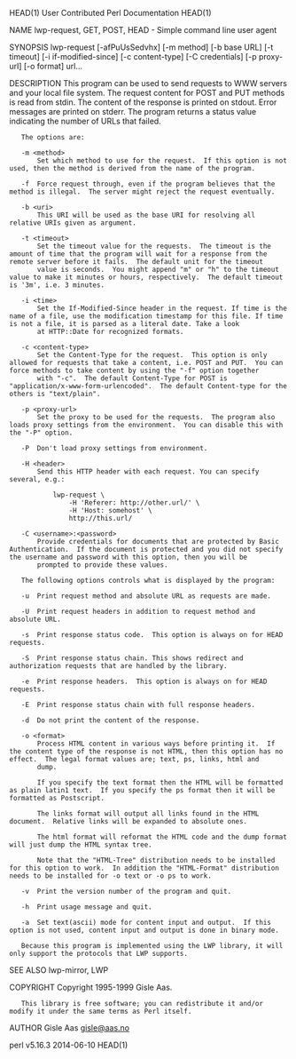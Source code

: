 HEAD(1)                                                                              User Contributed Perl Documentation                                                                              HEAD(1)



NAME
       lwp-request, GET, POST, HEAD - Simple command line user agent

SYNOPSIS
       lwp-request [-afPuUsSedvhx] [-m method] [-b base URL] [-t timeout]
                   [-i if-modified-since] [-c content-type]
                   [-C credentials] [-p proxy-url] [-o format] url...

DESCRIPTION
       This program can be used to send requests to WWW servers and your local file system. The request content for POST and PUT methods is read from stdin.  The content of the response is printed on
       stdout.  Error messages are printed on stderr.  The program returns a status value indicating the number of URLs that failed.

       The options are:

       -m <method>
           Set which method to use for the request.  If this option is not used, then the method is derived from the name of the program.

       -f  Force request through, even if the program believes that the method is illegal.  The server might reject the request eventually.

       -b <uri>
           This URI will be used as the base URI for resolving all relative URIs given as argument.

       -t <timeout>
           Set the timeout value for the requests.  The timeout is the amount of time that the program will wait for a response from the remote server before it fails.  The default unit for the timeout
           value is seconds.  You might append "m" or "h" to the timeout value to make it minutes or hours, respectively.  The default timeout is '3m', i.e. 3 minutes.

       -i <time>
           Set the If-Modified-Since header in the request. If time is the name of a file, use the modification timestamp for this file. If time is not a file, it is parsed as a literal date. Take a look
           at HTTP::Date for recognized formats.

       -c <content-type>
           Set the Content-Type for the request.  This option is only allowed for requests that take a content, i.e. POST and PUT.  You can force methods to take content by using the "-f" option together
           with "-c".  The default Content-Type for POST is "application/x-www-form-urlencoded".  The default Content-type for the others is "text/plain".

       -p <proxy-url>
           Set the proxy to be used for the requests.  The program also loads proxy settings from the environment.  You can disable this with the "-P" option.

       -P  Don't load proxy settings from environment.

       -H <header>
           Send this HTTP header with each request. You can specify several, e.g.:

               lwp-request \
                   -H 'Referer: http://other.url/' \
                   -H 'Host: somehost' \
                   http://this.url/

       -C <username>:<password>
           Provide credentials for documents that are protected by Basic Authentication.  If the document is protected and you did not specify the username and password with this option, then you will be
           prompted to provide these values.

       The following options controls what is displayed by the program:

       -u  Print request method and absolute URL as requests are made.

       -U  Print request headers in addition to request method and absolute URL.

       -s  Print response status code.  This option is always on for HEAD requests.

       -S  Print response status chain. This shows redirect and authorization requests that are handled by the library.

       -e  Print response headers.  This option is always on for HEAD requests.

       -E  Print response status chain with full response headers.

       -d  Do not print the content of the response.

       -o <format>
           Process HTML content in various ways before printing it.  If the content type of the response is not HTML, then this option has no effect.  The legal format values are; text, ps, links, html and
           dump.

           If you specify the text format then the HTML will be formatted as plain latin1 text.  If you specify the ps format then it will be formatted as Postscript.

           The links format will output all links found in the HTML document.  Relative links will be expanded to absolute ones.

           The html format will reformat the HTML code and the dump format will just dump the HTML syntax tree.

           Note that the "HTML-Tree" distribution needs to be installed for this option to work.  In addition the "HTML-Format" distribution needs to be installed for -o text or -o ps to work.

       -v  Print the version number of the program and quit.

       -h  Print usage message and quit.

       -a  Set text(ascii) mode for content input and output.  If this option is not used, content input and output is done in binary mode.

       Because this program is implemented using the LWP library, it will only support the protocols that LWP supports.

SEE ALSO
       lwp-mirror, LWP

COPYRIGHT
       Copyright 1995-1999 Gisle Aas.

       This library is free software; you can redistribute it and/or modify it under the same terms as Perl itself.

AUTHOR
       Gisle Aas <gisle@aas.no>



perl v5.16.3                                                                                      2014-06-10                                                                                          HEAD(1)
